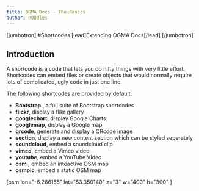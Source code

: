 ```yaml
---
title: OGMA Docs - The Basics
author: n00dles
---
```

[jumbotron]
#Shortcodes
[lead]Extending OGMA Docs[/lead]
[/jumbotron]

## Introduction

A shortcode is a code that lets you do nifty things with very little effort. Shortcodes can embed files or create objects that would normally require lots of complicated, ugly code in just one line.  

The following shortcodes are provided by default: 

- **Bootstrap** , a full suite of Bootstrap shortcodes
- **flickr**, display a flikr gallery
- **googlechart**, display Google Charts
- **googlemap**, display a Google map
- **qrcode**, generate and display a QRcode image
- **section**, display a new content section which can be styled seperately
- **soundcloud**, embed a soundcloud clip
- **vimeo**, embed a Vimeo video
- **youtube**, embed a YouTube Video 
- **osm** , embed an inteactive OSM map
- **osmpic**, embed a static OSM map

[osm lon="-6.266155" lat="53.350140" z="3" w="400" h="300" ]